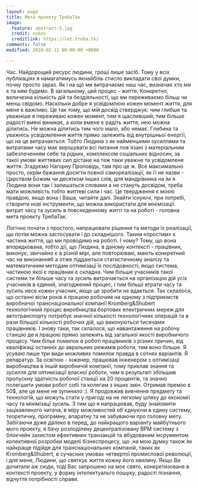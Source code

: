 ```yaml
---
layout: page
title: Мета проекту ТребаТак
image:
  feature: abstract-5.jpg
  credit: vokov
  creditlink: https://let.treba.tk/
comments: false
modified: 2018-02-11 00:00:00 +0000

---
```

Час. Найдорощий ресурс людини, гроші лише засіб. Тому у всіх публікаціях я намагатимусь якнайбіль стисло викладати свої думки, почну просто зараз. Як і на що ми витрачаємо наш час, визначає хто ми є  та ким будемо. В загальному, цей процес - життя. Конкретно, величезна кількість дій та бездіяльності, що ми переживаємо більш чи менш свідомо. Наскільки добре я усвідомлюю кожен момент життя, для мене є важливо. Це так тому, що мій досвід стверджує: чим глибше та уважніше я переживаю кожен момент, тим я щасливіший, тим більше радості вмені виникає, а коли вмене є радіть життя, нею можна ділитись. Не можна ділитись тим чого мало, або немає. Глибина та уважнісь усвідомлення життя прямо залежить від внутрішньої енергії, що на це витрачається. Тобто Людина з як найменшими зусиллями та витратами часу має вирішувати всі питання пов´язані з матеріальним забезпеченням себе та рідних,  комплексом соціальних відносин, за такої умови життевих сил дістане на теж таки уважне та усвідомлене життя. Згадуємо Нагорну Проповідь, там про це ж. Все максимально просто, окрім бажання досягти повної самореалізації, як її не назви - Царством Божим чи десятком інших слів, для мандрівника на ім´я Людина вони так і залишаться словами а не стануть досвідом, треба мати можливість тобто життеві сили і час. Це твердження є моєю правдою, якщо вона  і Ваша, читайте далі. Знайти існуючі, при потребі, створити нові інструменти, що можна використати для    мінімізації витрат часу та зусиль в повсякденному житті та на роботі - головна мета проекту ТребаТак.

Логічно почати з простого, напрацювати рішення та методи їх реалізації, що потім можна застосувати і до складнішого. Таким «простим» є частина життя, що ми проводимо на роботі. І чому? Тому, що вона впорядкована, тобто дії, що Людина, в даному контексті - працівник, виконує, звичайно є в різній мірі, але повторювані, мають конкретний час на виконанняб а отже піддаються статистичному аналізу та математичним методам оптимізацї їх послідовності, якщо  система, частиною якої є працівник є складна. Чим більше учасників такої системи ти більше часу та зусиль витрачається на організацію дій усіх учасників в єдиний, злагоджений процес, і тим більші втрати часу та зусиль несе кожен учасник, якщо це зробити не вдається. Так склалося, що останні вісім років я працюю робочим на одному з підприємств виробничої транснаціональної компанії Kromberg&Shubert технологічний процес виробництва бортових електричних мереж для автотранспорту потребує значної кількості технологічних операцій та в рази більшої кількості робочих дій, що виконуються тисячами працівників. І знову таки, так склалося, що навантаження на робочу станцію де я працюю прямо залежить від загальної якості виробничого процесу. Чим білье помилок в роботі працівників з різних причин, від кваліфікацї останніх до авральних режимів роботи, тим воно більше. Я усуваю лише три види можливих помилок правда в сотнях варіантів. Я репаратур. За освітою - інженер,  працював інженером з оптимізацї виробництва в іншій виробничій компанії, тому  приклав знання та зусилля для оптимізації власної роботи, чим в результаті збільшив пропускну здатність робочої станції на 20 процентів, та значно полегшити умови робот собі та колегам з інших  змін. Отримав премію в 50$, але це мене не зупинило :). Я продовжив вивчення предмету та технологій, що можуть стати у пригоді на не легкому шляху до економії часу та мінімізацї зусиль. З тим що я напрацював, буду знайомити зацікавленого читача, в міру можливостей об´єднуючи в єдину систему, теоретичну, програмну, апаратну та не забуваючи про головну мету. Забігаючи дуже далеко в перед, до найкращого варіанту майбутнього мого проекту, я бачу розподілену децентралізовану BPM систему з блокчейн захистом  ефективних транзакцій та вбудованим інсрументом колективної розробки моделі бізнеспроцесу, що ,на мою думку також як найкраще підійде для транснаціональних компаній, таких як Kromberg&Shubert, в сучасних умовах четвертої промислової революції, і для мене, Людини, що святкує життя кожну його хвилину. Якщо Ви дочитали аж сюди, тоді Вас запрошено на моє свято, конкретизоване в контексті проекту, у форму інтелектуальго пошуку, радості пізнання, відчуття потрібності справи.